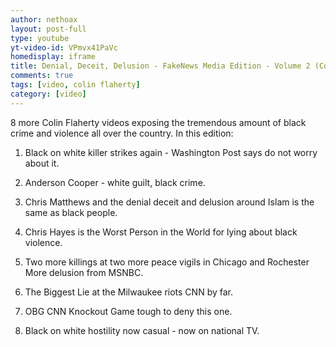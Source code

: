 ```yaml
---
author: nethoax
layout: post-full
type: youtube
yt-video-id: VPmvx41PaVc
homedisplay: iframe
title: Denial, Deceit, Delusion - FakeNews Media Edition - Volume 2 (Colin Flaherty Compilation 74)
comments: true
tags: [video, colin flaherty]
category: [video]
---
```


8 more Colin Flaherty videos exposing the tremendous amount of black crime and violence all over the country. In this edition:

1. Black on white killer strikes again - Washington Post says do not worry about it.

2. Anderson Cooper - white guilt, black crime.

3. Chris Matthews and the denial deceit and delusion around Islam is the same as black people.

4. Chris Hayes is the Worst Person in the World for lying about black violence.

5. Two more killings at two more peace vigils in Chicago and Rochester  More delusion from MSNBC.

6. The Biggest Lie at the Milwaukee riots CNN by far.

7. OBG CNN Knockout Game tough to deny this one.

8. Black on white hostility now casual - now on national TV.
